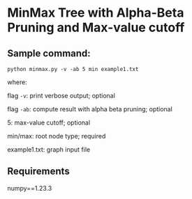 # MinMax Tree with Alpha-Beta Pruning and Max-value cutoff

## Sample command:
`python minmax.py -v -ab 5 min example1.txt`

where:

flag `-v`: print verbose output; optional

flag `-ab`: compute result with alpha beta pruning; optional

5: max-value cutoff; optional

min/max: root node type; required

example1.txt: graph input file


## Requirements
numpy==1.23.3
